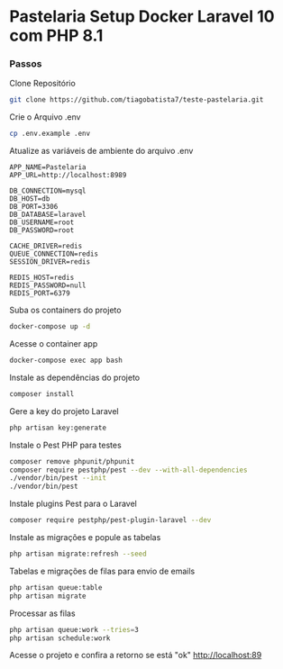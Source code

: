 
# Pastelaria Setup Docker Laravel 10 com PHP 8.1

### Passos
Clone Repositório
```sh
git clone https://github.com/tiagobatista7/teste-pastelaria.git
```
Crie o Arquivo .env
```sh
cp .env.example .env
```

Atualize as variáveis de ambiente do arquivo .env
```dosini
APP_NAME=Pastelaria
APP_URL=http://localhost:8989

DB_CONNECTION=mysql
DB_HOST=db
DB_PORT=3306
DB_DATABASE=laravel
DB_USERNAME=root
DB_PASSWORD=root

CACHE_DRIVER=redis
QUEUE_CONNECTION=redis
SESSION_DRIVER=redis

REDIS_HOST=redis
REDIS_PASSWORD=null
REDIS_PORT=6379
```

Suba os containers do projeto
```sh
docker-compose up -d
```

Acesse o container app
```sh
docker-compose exec app bash
```

Instale as dependências do projeto
```sh
composer install
```

Gere a key do projeto Laravel
```sh
php artisan key:generate
```

Instale o Pest PHP para testes
```sh
composer remove phpunit/phpunit
composer require pestphp/pest --dev --with-all-dependencies
./vendor/bin/pest --init
./vendor/bin/pest
```

Instale plugins Pest para o Laravel
```sh
composer require pestphp/pest-plugin-laravel --dev
```


Instale as migrações e popule as tabelas
```sh
php artisan migrate:refresh --seed
```

Tabelas e migrações de filas para envio de emails
```sh
php artisan queue:table
php artisan migrate
```

Processar as filas
```sh
php artisan queue:work --tries=3
php artisan schedule:work
```


Acesse o projeto e confira a retorno se está "ok"
[http://localhost:89](http://localhost:89)

